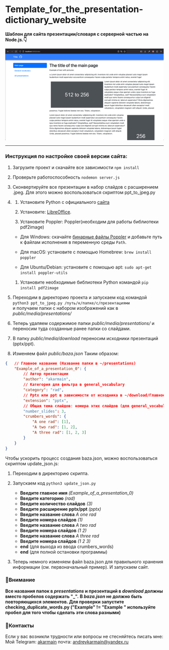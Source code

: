 Template\_for\_the\_presentation-dictionary\_website
====================================================

<b>Шаблон для сайта презентации/словаря с серверной частью на Node.js.👇</b>

![Пример](example.gif)


<hr>

### Инструкция по настройке своей версии сайта:

1.  Загрузите проект и скачайте все зависимости `npm install`
    
2.  Проверьте работоспособность `nodemon server.js`
    
3.  Сконвертируйте все презентации в набор слайдов с расширением .jpeg. Для этого можно воспользоваться скриптом ppt\_to\_jpeg.py
    
4.  1.  Установите Python с официального [сайта](https://www.python.org/downloads/)
        
    1.  Установите: [LibreOffice](https://www.libreoffice.org/download/download/).
        
    2.  Установите Poppler: Poppler(необходим для работы библиотеки pdf2image)
    
    *   Для Windows: скачайте [бинарные файлы Poppler](http://blog.alivate.com.au/poppler-windows/) и добавьте путь к файлам исполнения в переменную среды `Path`.
        
    *   Для macOS: установите с помощью Homebrew: `brew install poppler`
        
    *   Для Ubuntu/Debian: установите с помощью apt: `sudo apt-get install poppler-utils`
        
    
    1.  Установите необходимые библиотеки Python командой `pip install pdf2image`
5.  Переходим в директорию проекта и запускаем код командой `python3 ppt_to_jpeg.py /путь/к/папке/с/презентациями` <br>и получаем папки с набором изображений как в <i>public/media/presentations/</i>
    
6.  Теперь удаляем содержимое папки <i>public/media/presentations/</i> и переносим туда созданные ранее папки со слайдами.
    
7.  В папку <i>public/media/download</i> переносим исходники презентаций (pptx/ppt).
    
8.  Изменяем файл <i>public/baza.json</i> Таким образом:

```json
{   // Главное название (Название папки в ~/presentations)
    "Example_of_a_presentation_0": {
        // Автор презентации
        "author": "akarmain",
        // Категория для фильтра в general_vocabulary
        "category": "rad",
        // Pptx или ppt в зависимости от исходника в ~/download/Главное название
        "extension": "pptx",
        // Общая тема слайдов: номера этих слайдов (для general_vocabulary)
        "number_slides": 3,
        "crumbers_words": {
            "A one rad": [1],
            "A two rad": [1, 2],
            "A three rad": [1, 2, 3]
        }
    }
}
```

Чтобы ускорить процесс создания baza.json, можно воспользоваться скриптом update\_json.js:

1.  Переходим в директорию скрипта.
    
2.  Запускаем код `python3 update_json.py`
    
    *   <b>Введите главное имя</b> <i>(Example\_of\_a\_presentation\_0)</i>
    *   <b>Введите категорию</b> <i>(rad)</i>
    *   <b>Введите количество слайдов</b> <i>(3)</i>
    *   <b>Введите расширение pptx/ppt</b> <i>(pptx)</i>
    *   <b>Введите название слова</b> <i>A one rad</i>
    *   <b>Введите номера слайдов</b> <i>(1)</i>
    *   <b>Введите название слова</b> <i>A two rad</i>
    *   <b>Введите номера слайдов</b> <i>(1 2)</i>
    *   <b>Введите название слова</b> <i>A three rad</i>
    *   <b>Введите номера слайдов</b> <i>(1 2 3)</i>
    *   <b>end</b> (для выхода из ввода crumbers\_words)
    *   <b>end</b> (для полной остановки программы)
3.  Теперь немного изменяем файл baza.json для правильного хранения информации (см. первоначальный пример). И запускаем сайт.
    

### 🚨Внимание

<b>Все названия папок в <i>presentations</i> и презентаций в <i>download</i> должны вместо пробелов содержать "\_".</b>
<b>В <i>baza.json</i> не должно быть повторяющихся элементов. Для проверки запустите checking_duplicate_words.py ("Example" != "Example " используйте пробел для того чтобы сделать эти слова разными)</b> 

### 📇Контакты 
Если у вас возникли трудности или вопросы не стесняйтесь писать мне:
Мой Telegram: [akarmain]([mailto:andreykarmain@yandex.ru](https://t.me/akarmain)) почта: [andreykarmain@yandex.ru](mailto:andreykarmain@yandex.ru)
